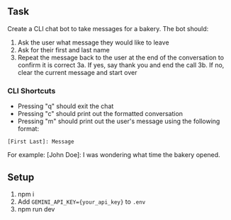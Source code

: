 ## Task 

Create a CLI chat bot to take messages for a bakery. The bot should:
1. Ask the user what message they would like to leave
2. Ask for their first and last name
3. Repeat the message back to the user at the end of the conversation to confirm it is correct
3a. If yes, say thank you and end the call
3b. If no, clear the current message and start over

### CLI Shortcuts
- Pressing "q" should exit the chat
- Pressing "c" should print out the formatted conversation
- Pressing "m" should print out the user's message using the following format:

```
[First Last]: Message
```

For example:
[John Doe]: I was wondering what time the bakery opened.

## Setup
1. npm i
2. Add `GEMINI_API_KEY={your_api_key}` to `.env`
3. npm run dev